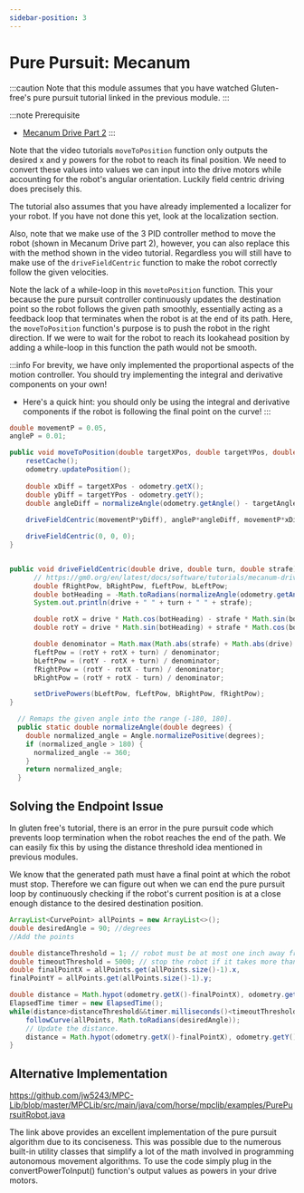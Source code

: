 ```yaml
---
sidebar-position: 3
---
```


# Pure Pursuit: Mecanum

:::caution
Note that this module assumes that you have watched Gluten-free's pure pursuit tutorial linked in the previous module.
:::

:::note Prerequisite 
* [Mecanum Drive Part 2](https://ftc-tech-toolbox.vercel.app/docs/Autonomous%20Movement/mec2)
::: 

Note that the video tutorials `moveToPosition` function only outputs the desired x and y powers for the robot to reach its final position. We need to convert these values into values we can input into the drive motors while accounting for the robot's angular orientation. Luckily field centric driving does precisely this. 

The tutorial also assumes that you have already implemented a localizer for your robot. If you have not done this yet, look at the localization section. 

Also, note that we make use of the 3 PID controller method to move the robot (shown in Mecanum Drive part 2), however, you can also replace this with the method shown in the video tutorial. Regardless you will still have to make use of the `driveFieldCentric` function to make the robot correctly follow the given velocities. 

Note the lack of a while-loop in this `movetoPosition` function. This your because the pure pursuit controller continuously updates the destination point so the robot follows the given path smoothly, essentially acting as a feedback loop that terminates when the robot is at the end of its path. Here, the `moveToPosition` function's purpose is to push the robot in the right direction. If we were to wait for the robot to reach its lookahead position by adding a while-loop in this function the path would not be smooth. 

:::info
For brevity, we have only implemented the proportional aspects of the motion controller. You should try implementing the integral and derivative components on your own! 
* Here's a quick hint: you should only be using the integral and derivative components if the robot is following the final point on the curve!
:::

```java 
double movementP = 0.05, 
angleP = 0.01;

public void moveToPosition(double targetXPos, double targetYPos, double targetAngle){
    resetCache();
    odometry.updatePosition();
    
    double xDiff = targetXPos - odometry.getX();
    double yDiff = targetYPos - odometry.getY();
    double angleDiff = normalizeAngle(odometry.getAngle() - targetAngle);
      
    driveFieldCentric(movementP*yDiff), angleP*angleDiff, movementP*xDiff);

    driveFieldCentric(0, 0, 0);
}


public void driveFieldCentric(double drive, double turn, double strafe) {
      // https://gm0.org/en/latest/docs/software/tutorials/mecanum-drive.html#field-centric
      double fRightPow, bRightPow, fLeftPow, bLeftPow;
      double botHeading = -Math.toRadians(normalizeAngle(odometry.getAngle()));
      System.out.println(drive + " " + turn + " " + strafe);

      double rotX = drive * Math.cos(botHeading) - strafe * Math.sin(botHeading);
      double rotY = drive * Math.sin(botHeading) + strafe * Math.cos(botHeading);

      double denominator = Math.max(Math.abs(strafe) + Math.abs(drive) + Math.abs(turn), 1);
      fLeftPow = (rotY + rotX + turn) / denominator;
      bLeftPow = (rotY - rotX + turn) / denominator;
      fRightPow = (rotY - rotX - turn) / denominator;
      bRightPow = (rotY + rotX - turn) / denominator;

      setDrivePowers(bLeftPow, fLeftPow, bRightPow, fRightPow);
}

  // Remaps the given angle into the range (-180, 180].
  public static double normalizeAngle(double degrees) {
    double normalized_angle = Angle.normalizePositive(degrees);
    if (normalized_angle > 180) {
      normalized_angle -= 360;
    }
    return normalized_angle;
  }
```

## Solving the Endpoint Issue

In gluten free's tutorial, there is an error in the pure pursuit code which prevents loop termination when the robot reaches the end of the path. We can easily fix this by using the distance threshold idea mentioned in previous modules. 

We know that the generated path must have a final point at which the robot must stop. Therefore we can figure out when we can end the pure pursuit loop by continuously checking if the robot's current position is at a close enough distance to the desired destination position. 

```java 
ArrayList<CurvePoint> allPoints = new ArrayList<>(); 
double desiredAngle = 90; //degrees
//Add the points

double distanceThreshold = 1; // robot must be at most one inch away from the final position. 
double timeoutThreshold = 5000; // stop the robot if it takes more than 5 seconds to complete the path
double finalPointX = allPoints.get(allPoints.size()-1).x, 
finalPointY = allPoints.get(allPoints.size()-1).y; 

double distance = Math.hypot(odometry.getX()-finalPointX), odometry.getY()-finalPointY); 
ElapsedTime timer = new ElapsedTime(); 
while(distance>distanceThreshold&&timer.milliseconds()<timeoutThreshold){
    followCurve(allPoints, Math.toRadians(desiredAngle)); 
    // Update the distance. 
    distance = Math.hypot(odometry.getX()-finalPointX), odometry.getY()-finalPointY); 
}
```

## Alternative Implementation

https://github.com/jw5243/MPC-Lib/blob/master/MPCLib/src/main/java/com/horse/mpclib/examples/PurePursuitRobot.java

The link above provides an excellent implementation of the pure pursuit algorithm due to its conciseness. This was possible due to the numerous built-in utility classes that simplify a lot of the math involved in programming autonomous movement algorithms. To use the code simply plug in the convertPowerToInput() function's output values as powers in your drive motors. 

